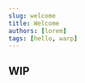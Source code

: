 ```yaml
---
slug: welcome
title: Welcome
authors: [lorem]
tags: [hello, warp]
---
```


## WIP

<!-- Juno is a Go implementation of a StarkNet full node client made with ❤️ by Nethermind.

We are working hard for our first release, until then, what you can do?

Let's discover **Juno in less than 5 min**.

## What You Will Need

- [Golang](https://go.dev/doc/install) version 1.18 for build and run the project.
- _For Linux_: You will need to install `clang`:

```shell
sudo apt -y install clang
```

### Installing

After cloning the project,

```bash
git clone https://github.com/NethermindEth/juno
```

You can install all the dependencies running the following command inside the project folder:

```bash
$ go get ./...
```

## Running Juno

### Compiling Directly

Compile Juno:

```bash
$ make compile
```

After compilation, you will have 2 commands inside the `build` folder:

- juno
  - `juno` is the command that initializes the node.
- juno-cli
  - `juno-cli` is the command that direct interactions with the StarkNet ecosystem.

```bash
$ make run
```

For more details on the configuration, check the [config description](https://gojuno.xyz/docs/running/config).

### Using Docker

If you prefer to use docker, you can follow [this](https://gojuno.xyz/docs/running/docker) guide. -->
